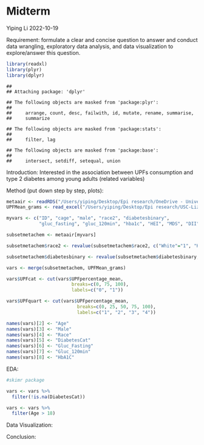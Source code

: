Midterm
================
Yiping Li
2022-10-19

Requirement: formulate a clear and concise question to answer and
conduct data wrangling, exploratory data analysis, and data
visualization to explore/answer this question.

``` r
library(readxl)
library(plyr)
library(dplyr)
```

    ## 
    ## Attaching package: 'dplyr'

    ## The following objects are masked from 'package:plyr':
    ## 
    ##     arrange, count, desc, failwith, id, mutate, rename, summarise,
    ##     summarize

    ## The following objects are masked from 'package:stats':
    ## 
    ##     filter, lag

    ## The following objects are masked from 'package:base':
    ## 
    ##     intersect, setdiff, setequal, union

Introduction: Interested in the association between UPFs consumption and
type 2 diabetes among young adults (related variables)

Method (put down step by step, plots):

``` r
metaair <- readRDS("/Users/yiping/Desktop/Epi research/OneDrive - University of Southern California/MetaChem/metaair.rds")
UPFMean_grams <- read_excel("/Users/yiping/Desktop/Epi research/USC-Liz/independent research - UPF/UPF% calculation2/UPFgrams_baseline.xlsx")
```

``` r
myvars <- c("ID", "cage", "male", "race2", "diabetesbinary",
            "gluc_fasting", "gluc_120min", "hba1c", "HEI", "MDS", "DII", "DASH")

subsetmetachem <- metaair[myvars]
```

``` r
subsetmetachem$race2 <- revalue(subsetmetachem$race2, c("White"="1", "Hispanic"="2", "Other"="3"))

subsetmetachem$diabetesbinary <- revalue(subsetmetachem$diabetesbinary, c("no diabetes"="0", "T2D or prediabetes"="1"))
```

``` r
vars <- merge(subsetmetachem, UPFMean_grams)
```

``` r
vars$UPFcat <- cut(vars$UPFpercentage_mean,
                        breaks=c(0, 75, 100),
                        labels=c("0", "1"))

vars$UPFquart <- cut(vars$UPFpercentage_mean,
                          breaks=c(0, 25, 50, 75, 100),
                          labels=c("1", "2", "3", "4"))
```

``` r
names(vars)[2] <- "Age"
names(vars)[3] <- "Male"
names(vars)[4] <- "Race"
names(vars)[5] <- "DiabetesCat"
names(vars)[6] <- "Gluc_Fasting"
names(vars)[7] <- "Gluc_120min"
names(vars)[8] <- "HbA1C"
```

EDA:

``` r
#skimr package

vars <- vars %>%
  filter(!is.na(DiabetesCat))

vars <- vars %>%
  filter(Age > 18)
```

Data Visualization:

Conclusion:
